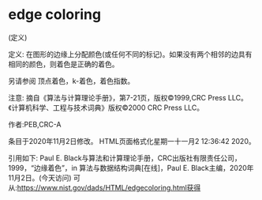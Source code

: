 # edge coloring


(定义)



定义:
在图形的边缘上分配颜色(或任何不同的标记)。如果没有两个相邻的边具有相同的颜色，则着色是正确的着色。



另请参阅
顶点着色，k-着色，着色指数。



注意:
摘自《算法与计算理论手册》，第7-21页，版权©1999,CRC Press LLC。《计算机科学、工程与技术词典》版权©2000 CRC Press LLC。


作者:PEB,CRC-A







条目于2020年11月2日修改。
HTML页面格式化星期一十一月2 12:36:42 2020。



引用如下:
Paul E. Black与算法和计算理论手册，CRC出版社有限责任公司，1999，“边缘着色”，in
算法与数据结构词典[在线]，Paul E. Black主编，2020年11月2日。(今天访问)
可从:https://www.nist.gov/dads/HTML/edgecoloring.html获得